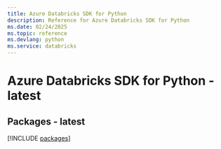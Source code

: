 ```yaml
---
title: Azure Databricks SDK for Python
description: Reference for Azure Databricks SDK for Python
ms.date: 02/24/2025
ms.topic: reference
ms.devlang: python
ms.service: databricks
---
```

# Azure Databricks SDK for Python - latest
## Packages - latest
[!INCLUDE [packages](databricks-index.md)]